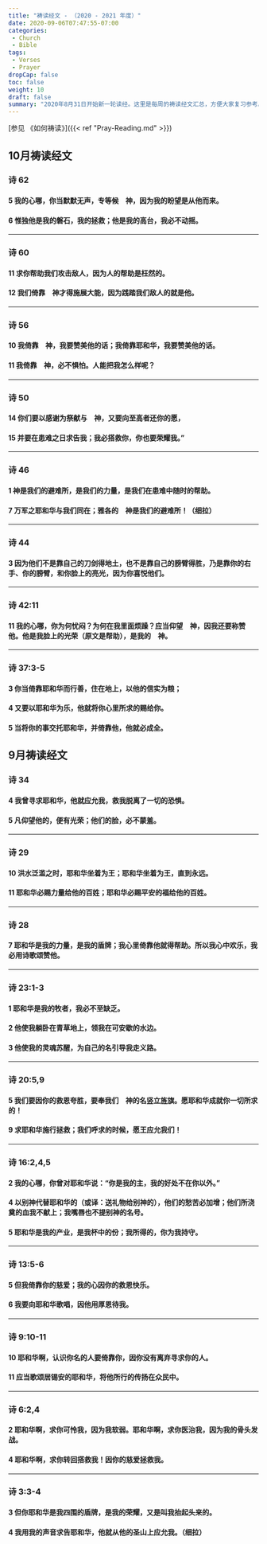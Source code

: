 ```yaml
---
title: "祷读经文 - （2020 - 2021 年度）"
date: 2020-09-06T07:47:55-07:00
categories:
 - Church
 - Bible
tags:
 - Verses
 - Prayer
dropCap: false
toc: false
weight: 10
draft: false
summary: "2020年8月31日开始新一轮读经。这里是每周的祷读经文汇总，方便大家复习参考。经文按照时间先后次序排列。最近一周的祷读经文在上面，以前的经文放在下面。"
---
```


[参见 《如何祷读》]({{< ref "Pray-Reading.md" >}})

## 10月祷读经文
### 诗 62
#### 5	我的心哪，你当默默无声，专等候　神，因为我的盼望是从他而来。
#### 6	惟独他是我的磐石，我的拯救；他是我的高台，我必不动摇。

<hr>

### 诗 60
#### 11	求你帮助我们攻击敌人，因为人的帮助是枉然的。
#### 12	我们倚靠　神才得施展大能，因为践踏我们敌人的就是他。
    
<hr>
    
### 诗 56
#### 10	我倚靠　神，我要赞美他的话；我倚靠耶和华，我要赞美他的话。
#### 11	我倚靠　神，必不惧怕。人能把我怎么样呢？

<hr>
    
### 诗 50
#### 14	你们要以感谢为祭献与　神，又要向至高者还你的愿，
#### 15	并要在患难之日求告我；我必搭救你，你也要荣耀我。”

<hr>

### 诗 46
#### 1  神是我们的避难所，是我们的力量，是我们在患难中随时的帮助。
#### 7 万军之耶和华与我们同在；雅各的　神是我们的避难所！（细拉）

<hr>

### 诗 44
#### 3 因为他们不是靠自己的刀剑得地土，也不是靠自己的膀臂得胜，乃是靠你的右手、你的膀臂，和你脸上的亮光，因为你喜悦他们。

<hr>

### 诗 42:11
#### 11	我的心哪，你为何忧闷？为何在我里面烦躁？应当仰望　神，因我还要称赞他。他是我脸上的光荣（原文是帮助），是我的　神。

<hr>

### 诗 37:3-5
#### 3	你当倚靠耶和华而行善，住在地上，以他的信实为粮；
#### 4	又要以耶和华为乐，他就将你心里所求的赐给你。
#### 5	当将你的事交托耶和华，并倚靠他，他就必成全。
    
## 9月祷读经文

### 诗 34
#### 4	我曾寻求耶和华，他就应允我，救我脱离了一切的恐惧。
#### 5	凡仰望他的，便有光荣；他们的脸，必不蒙羞。

<hr>

### 诗 29
#### 10	洪水泛滥之时，耶和华坐着为王；耶和华坐着为王，直到永远。
#### 11	耶和华必赐力量给他的百姓；耶和华必赐平安的福给他的百姓。

<hr>

### 诗 28
####    7	耶和华是我的力量，是我的盾牌；我心里倚靠他就得帮助。所以我心中欢乐，我必用诗歌颂赞他。

<hr>

### 诗 23:1-3
####    1	耶和华是我的牧者，我必不至缺乏。
####    2	他使我躺卧在青草地上，领我在可安歇的水边。
####    3	他使我的灵魂苏醒，为自己的名引导我走义路。

<hr>

### 诗 20:5,9
#### 5	我们要因你的救恩夸胜，要奉我们　神的名竖立旌旗。愿耶和华成就你一切所求的！
#### 9	求耶和华施行拯救；我们呼求的时候，愿王应允我们！

<hr>

### 诗 16:2,4,5
#### 2	我的心哪，你曾对耶和华说：“你是我的主，我的好处不在你以外。”
#### 4	以别神代替耶和华的（或译：送礼物给别神的），他们的愁苦必加增；他们所浇奠的血我不献上；我嘴唇也不提别神的名号。
#### 5	耶和华是我的产业，是我杯中的份；我所得的，你为我持守。

<hr>

### 诗 13:5-6
####    5	但我倚靠你的慈爱；我的心因你的救恩快乐。
####    6	我要向耶和华歌唱，因他用厚恩待我。
    
<hr>

### 诗 9:10-11
####    10	耶和华啊，认识你名的人要倚靠你，因你没有离弃寻求你的人。
####    11	应当歌颂居锡安的耶和华，将他所行的传扬在众民中。

<hr>

### 诗 6:2,4
####    2	耶和华啊，求你可怜我，因为我软弱。耶和华啊，求你医治我，因为我的骨头发战。
####    4	耶和华啊，求你转回搭救我！因你的慈爱拯救我。

<hr>

### 诗 3:3-4
####     3	但你耶和华是我四围的盾牌，是我的荣耀，又是叫我抬起头来的。
####     4	我用我的声音求告耶和华，他就从他的圣山上应允我。（细拉）
